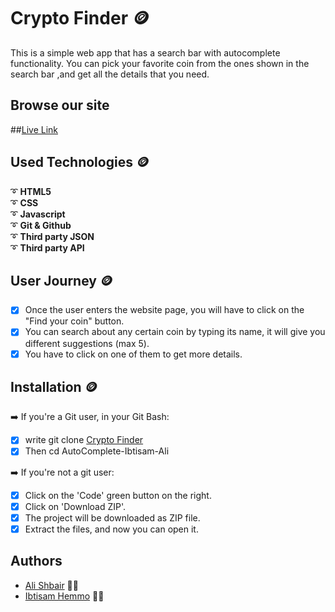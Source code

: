 # Crypto Finder :coin:
 This is a simple web app that has a search bar with autocomplete functionality. You can pick your favorite coin from the ones shown in the search bar ,and get all the details that you need.
 
 ## Browse our site
##[Live Link](https://auto-complete-ibtisam-ali.herokuapp.com/)

## Used Technologies :coin:
:curly_loop: **HTML5** <br>
:curly_loop: **CSS**<br>
:curly_loop: **Javascript**<br>
:curly_loop: **Git & Github**<br>
:curly_loop: **Third party JSON**<br>
:curly_loop: **Third party API**<br>

## User Journey :coin:
- [x] Once the user enters the website page, you will have to click on the "Find your coin" button.
- [x] You can search about any certain coin by typing its name, it will give you different suggestions (max 5).
- [x] You have to click on one of them to get more details.
 
## Installation :coin:
:arrow_right: If you're a Git user, in your Git Bash: 

 - [x] write git clone [Crypto Finder](https://ca-g12.github.io/AutoComplete-Ibtisam-Ali/.git)
 - [x] Then cd AutoComplete-Ibtisam-Ali

:arrow_right: If you're not a git user:

 - [x] Click on the 'Code' green button on the right.
 - [x] Click on 'Download ZIP'.
 - [x] The project will be downloaded as ZIP file.
 - [x] Extract the files, and now you can open it.

## Authors 
- [Ali Shbair](https://www.github.com/ShbairAli)  :man_technologist:
- [Ibtisam Hemmo](https://github.com/Ibtisam-Hemmo) :woman_technologist:
